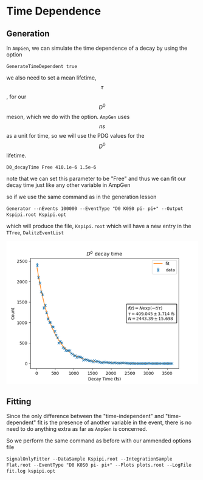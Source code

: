 # Time Dependence

## Generation

In `AmpGen`, we can simulate the time dependence of a decay by using the option

```text
GenerateTimeDependent true
```

we also need to set a mean lifetime, $$\tau$$, for our $$D^0$$ meson, which we do with the option. `AmpGen` uses $$ns$$ as a unit for time, so we will use the PDG values for the $$D^0$$ lifetime.

```text
D0_decayTime Free 410.1e-6 1.5e-6
```

note that we can set this parameter to be "Free" and thus we can fit our decay time just like any other variable in AmpGen

so if we use the same command as in the generation lesson

```text
Generator --nEvents 100000 --EventType "D0 K0S0 pi- pi+" --Output Kspipi.root Kspipi.opt
```

which will produce the file, `Kspipi.root` which will have a new entry in the `TTree`, `DalitzEventList`

![](.gitbook/assets/D0_decayTime.png)

## Fitting

Since the only difference between the "time-independent" and "time-dependent" fit is the presence of another variable in the event, there is no need to do anything extra as far as `AmpGen` is concerned.

So we perform the same command as before with our ammended options file

```text
SignalOnlyFitter --DataSample Kspipi.root --IntegrationSample Flat.root --EventType "D0 K0S0 pi- pi+" --Plots plots.root --LogFile fit.log kspipi.opt
```

